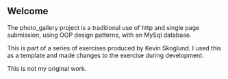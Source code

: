 ## Welcome

The photo_gallery project is a traditional use of http and single page submission, using OOP design patterns, with an MySql database.

This is part of a series of exercises produced by Kevin Skoglund.  I used this as a template and made changes to the exercise during development.

This is not my original work.
